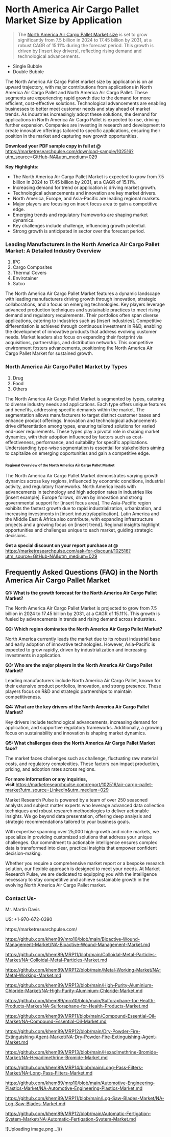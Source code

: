<h1>North America Air Cargo Pallet Market&nbsp;Size by Application</h1><blockquote><p>The <a href="https://marketresearchpulse.com/download-sample/102516?utm_source=GitHub-NA&amp;utm_medium=029">North America Air Cargo Pallet Market size</a> is set to grow significantly from 7.5 billion in 2024 to 17.45 billion by 2031, at a robust CAGR of 15.11% during the forecast period. This growth is driven by [insert key drivers], reflecting rising demand and technological advancements.</p></blockquote><ul><li>Single Bubble<li> Double Bubble</li></ul><p>The North America Air Cargo Pallet market size by application is on an upward trajectory, with major contributions from applications in North America Air Cargo Pallet and North America Air Cargo Pallet. These segments are experiencing rapid growth due to the demand for more efficient, cost-effective solutions. Technological advancements are enabling businesses to better meet customer needs and stay ahead of market trends. As industries increasingly adopt these solutions, the demand for applications in North America Air Cargo Pallet is expected to rise, driving further expansion. Companies are investing in research and development to create innovative offerings tailored to specific applications, ensuring their position in the market and capturing new growth opportunities.</p><p><strong>Download your PDF sample copy in full at @ </strong><a href="https://marketresearchpulse.com/download-sample/102516?utm_source=GitHub-NA&amp;utm_medium=029">https://marketresearchpulse.com/download-sample/102516?utm_source=GitHub-NA&amp;utm_medium=029</a></p><p><strong>Key Highlights: </strong></p><ul><li>The North America Air Cargo Pallet Market is expected to grow from 7.5 billion in 2024 to 17.45 billion by 2031, at a CAGR of 15.11%.</li><li>Increasing demand for trend or application is driving market growth.</li><li>Technological advancements and innovation are key market drivers.</li><li>North America, Europe, and Asia-Pacific are leading regional markets.</li><li>Major players are focusing on insert focus area to gain a competitive edge.</li><li>Emerging trends and regulatory frameworks are shaping market dynamics.</li><li>Key challenges include challenge, influencing growth potential.</li><li>Strong growth is anticipated in sector over the forecast period.</li></ul><h3>Leading Manufacturers in the North America Air Cargo Pallet Market: A Detailed Industry Overview</h3><ol><li>IPC</li><li>Cargo Composites</li><li>Thermal Covers</li><li>Envirotainer</li><li>Satco</li></ol><div class="flex max-w-full flex-col flex-grow"><div class="min-h-8 text-message flex w-full flex-col items-end gap-2 whitespace-normal break-words [.text-message+&amp;]:mt-5" dir="auto" data-message-author-role="assistant" data-message-id="fd8432e4-4910-450d-b182-61b7bfb0a01f" data-message-model-slug="gpt-4o"><div class="flex w-full flex-col gap-1 empty:hidden first:pt-[3px]"><div class="markdown prose w-full break-words dark:prose-invert light"><p>The North America Air Cargo Pallet Market features a dynamic landscape with leading manufacturers driving growth through innovation, strategic collaborations, and a focus on emerging technologies. Key players leverage advanced production techniques and sustainable practices to meet rising demand and regulatory requirements. Their portfolios often span diverse applications, catering to industries such as [insert industries]. Competitive differentiation is achieved through continuous investment in R&amp;D, enabling the development of innovative products that address evolving customer needs. Market leaders also focus on expanding their footprint via acquisitions, partnerships, and distribution networks. This competitive environment fosters advancements, positioning the North America Air Cargo Pallet Market for sustained growth.</p></div></div></div></div><h3>North America Air Cargo Pallet Market by Types</h3><ol><li>Drug<li> Food<li> Others</li></ol><div class="flex max-w-full flex-col flex-grow"><div class="min-h-8 text-message flex w-full flex-col items-end gap-2 whitespace-normal break-words [.text-message+&amp;]:mt-5" dir="auto" data-message-author-role="assistant" data-message-id="084470be-0bb7-4664-bddf-5156b4f41249" data-message-model-slug="gpt-4o-mini"><div class="flex w-full flex-col gap-1 empty:hidden first:pt-[3px]"><div class="markdown prose w-full break-words dark:prose-invert light"><p>The North America Air Cargo Pallet Market is segmented by types, catering to diverse industry needs and applications. Each type offers unique features and benefits, addressing specific demands within the market. The segmentation allows manufacturers to target distinct customer bases and enhance product offerings. Innovation and technological advancements drive differentiation among types, ensuring tailored solutions for varied end-user requirements. These types play a pivotal role in shaping market dynamics, with their adoption influenced by factors such as cost-effectiveness, performance, and suitability for specific applications. Understanding type-wise segmentation is essential for stakeholders aiming to capitalize on emerging opportunities and gain a competitive edge.</p></div></div></div></div><h3><span style="font-size: 11px;">Regional Overview of the North America Air Cargo Pallet Market</span></h3><div class="flex max-w-full flex-col flex-grow"><div class="min-h-8 text-message flex w-full flex-col items-end gap-2 whitespace-normal break-words [.text-message+&amp;]:mt-5" dir="auto" data-message-author-role="assistant" data-message-id="e9038762-ce64-4e30-91c9-9bd413514231" data-message-model-slug="gpt-4o-mini"><div class="flex w-full flex-col gap-1 empty:hidden first:pt-[3px]"><div class="markdown prose w-full break-words dark:prose-invert light"><p>The North America Air Cargo Pallet Market demonstrates varying growth dynamics across key regions, influenced by economic conditions, industrial activity, and regulatory frameworks. North America leads with advancements in technology and high adoption rates in industries like [insert example]. Europe follows, driven by innovation and strong governmental support for [insert focus area]. The Asia-Pacific region exhibits the fastest growth due to rapid industrialization, urbanization, and increasing investments in [insert industry/application]. Latin America and the Middle East &amp; Africa also contribute, with expanding infrastructure projects and a growing focus on [insert trend]. Regional insights highlight opportunities and challenges unique to each market, guiding strategic decisions.</p></div></div></div></div><p><strong>Get a special discount on your report purchase at @ </strong><a href="https://marketresearchpulse.com/ask-for-discount/102516?utm_source=GitHub-NA&amp;utm_medium=029">https://marketresearchpulse.com/ask-for-discount/102516?utm_source=GitHub-NA&amp;utm_medium=029</a></p><h2>Frequently Asked Questions (FAQ) in the North America Air Cargo Pallet Market</h2><p><strong>Q1: What is the growth forecast for the North America Air Cargo Pallet Market?</strong></p><p>The North America Air Cargo Pallet Market is projected to grow from 7.5 billion in 2024 to 17.45 billion by 2031, at a CAGR of 15.11%. This growth is fueled by advancements in trends and rising demand across industries.</p><p><strong>Q2: Which region dominates the North America Air Cargo Pallet Market?</strong></p><p>North America currently leads the market due to its robust industrial base and early adoption of innovative technologies. However, Asia-Pacific is expected to grow rapidly, driven by industrialization and increasing investments in application.</p><p><strong>Q3: Who are the major players in the North America Air Cargo Pallet Market?</strong></p><p>Leading manufacturers include North America Air Cargo Pallet, known for their extensive product portfolios, innovation, and strong presence. These players focus on R&amp;D and strategic partnerships to maintain competitiveness.</p><p><strong>Q4: What are the key drivers of the North America Air Cargo Pallet Market?</strong></p><p>Key drivers include technological advancements, increasing demand for application, and supportive regulatory frameworks. Additionally, a growing focus on sustainability and innovation is shaping market dynamics.</p><p><strong>Q5: What challenges does the North America Air Cargo Pallet Market face?</strong></p><p>The market faces challenges such as challenge, fluctuating raw material costs, and regulatory complexities. These factors can impact production, pricing, and adoption rates across regions.</p><p><strong>For more information or any inquiries, visit&nbsp;</strong><a href="https://marketresearchpulse.com/report/102516/air-cargo-pallet-market?utm_source=Linkedin&utm_medium=029">https://marketresearchpulse.com/report/102516/air-cargo-pallet-market?utm_source=Linkedin&utm_medium=029</a></p><p>Market Research Pulse is powered by a team of over 250 seasoned analysts and subject matter experts who leverage advanced data collection techniques and robust research methodologies to deliver actionable insights. We go beyond data presentation, offering deep analysis and strategic recommendations tailored to your business goals.</p><p>With expertise spanning over 25,000 high-growth and niche markets, we specialize in providing customized solutions that address your unique challenges. Our commitment to actionable intelligence ensures complex data is transformed into clear, practical insights that empower confident decision-making.</p><p>Whether you require a comprehensive market report or a bespoke research solution, our flexible approach is designed to meet your needs. At Market Research Pulse, we are dedicated to equipping you with the intelligence necessary to stay competitive and achieve sustainable growth in the evolving North America Air Cargo Pallet market.</p><h3><strong>Contact Us-</strong></h3><p>Mr. Martin Davis</p><p>US: +1-970-672-0390</p><p>https://marketresearchpulse.com/</p><p><a href="https://github.com/khem89/mrp10/blob/main/Bioactive-Wound-Management-Market/NA-Bioactive-Wound-Management-Market.md">https://github.com/khem89/mrp10/blob/main/Bioactive-Wound-Management-Market/NA-Bioactive-Wound-Management-Market.md</a></p><p><a href="https://github.com/khem89/MRP11/blob/main/Colloidal-Metal-Particles-Market/NA-Colloidal-Metal-Particles-Market.md">https://github.com/khem89/MRP11/blob/main/Colloidal-Metal-Particles-Market/NA-Colloidal-Metal-Particles-Market.md</a></p><p><a href="https://github.com/khem89/MRP12/blob/main/Metal-Working-Market/NA-Metal-Working-Market.md">https://github.com/khem89/MRP12/blob/main/Metal-Working-Market/NA-Metal-Working-Market.md</a></p><p><a href="https://github.com/khem89/MRP13/blob/main/High-Purity-Aluminium-Chloride-Market/NA-High-Purity-Aluminium-Chloride-Market.md">https://github.com/khem89/MRP13/blob/main/High-Purity-Aluminium-Chloride-Market/NA-High-Purity-Aluminium-Chloride-Market.md</a></p><p><a href="https://github.com/khem89/mrp10/blob/main/Sulforaphane-for-Health-Products-Market/NA-Sulforaphane-for-Health-Products-Market.md">https://github.com/khem89/mrp10/blob/main/Sulforaphane-for-Health-Products-Market/NA-Sulforaphane-for-Health-Products-Market.md</a></p><p><a href="https://github.com/khem89/MRP11/blob/main/Compound-Essential-Oil-Market/NA-Compound-Essential-Oil-Market.md">https://github.com/khem89/MRP11/blob/main/Compound-Essential-Oil-Market/NA-Compound-Essential-Oil-Market.md</a></p><p><a href="https://github.com/khem89/MRP12/blob/main/Dry-Powder-Fire-Extinguishing-Agent-Market/NA-Dry-Powder-Fire-Extinguishing-Agent-Market.md">https://github.com/khem89/MRP12/blob/main/Dry-Powder-Fire-Extinguishing-Agent-Market/NA-Dry-Powder-Fire-Extinguishing-Agent-Market.md</a></p><p><a href="https://github.com/khem89/MRP13/blob/main/Hexadimethrine-Bromide-Market/NA-Hexadimethrine-Bromide-Market.md">https://github.com/khem89/MRP13/blob/main/Hexadimethrine-Bromide-Market/NA-Hexadimethrine-Bromide-Market.md</a></p><p><a href="https://github.com/khem89/MRP14/blob/main/Long-Pass-Filters-Market/NA-Long-Pass-Filters-Market.md">https://github.com/khem89/MRP14/blob/main/Long-Pass-Filters-Market/NA-Long-Pass-Filters-Market.md</a></p><p><a href="https://github.com/khem89/mrp10/blob/main/Automotive-Engineering-Plastics-Market/NA-Automotive-Engineering-Plastics-Market.md">https://github.com/khem89/mrp10/blob/main/Automotive-Engineering-Plastics-Market/NA-Automotive-Engineering-Plastics-Market.md</a></p><p><a href="https://github.com/khem89/MRP11/blob/main/Log-Saw-Blades-Market/NA-Log-Saw-Blades-Market.md">https://github.com/khem89/MRP11/blob/main/Log-Saw-Blades-Market/NA-Log-Saw-Blades-Market.md</a></p><p><a href="https://github.com/khem89/MRP12/blob/main/Automatic-Fertigation-System-Market/NA-Automatic-Fertigation-System-Market.md">https://github.com/khem89/MRP12/blob/main/Automatic-Fertigation-System-Market/NA-Automatic-Fertigation-System-Market.md</a></p>
![Uploading image.png…]()

